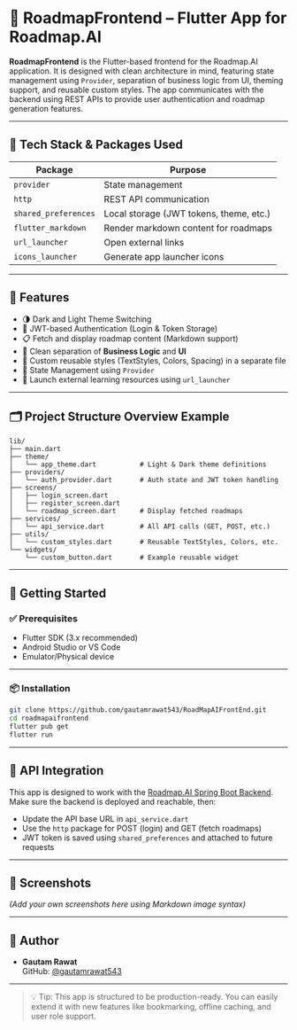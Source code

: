 # 🚀 RoadmapFrontend – Flutter App for Roadmap.AI

**RoadmapFrontend** is the Flutter-based frontend for the Roadmap.AI application. It is designed with clean architecture in mind, featuring state management using `Provider`, separation of business logic from UI, theming support, and reusable custom styles. The app communicates with the backend using REST APIs to provide user authentication and roadmap generation features.

---

## 🧱 Tech Stack & Packages Used

| Package              | Purpose                                 |
| -------------------- | --------------------------------------- |
| `provider`           | State management                        |
| `http`               | REST API communication                  |
| `shared_preferences` | Local storage (JWT tokens, theme, etc.) |
| `flutter_markdown`   | Render markdown content for roadmaps    |
| `url_launcher`       | Open external links                     |
| `icons_launcher`     | Generate app launcher icons             |

---

## 🎨 Features

- 🌗 Dark and Light Theme Switching
- 🔐 JWT-based Authentication (Login & Token Storage)
- 📋 Fetch and display roadmap content (Markdown support)
- 🧠 Clean separation of **Business Logic** and **UI**
- 💅 Custom reusable styles (TextStyles, Colors, Spacing) in a separate file
- 🔄 State Management using `Provider`
- 🔗 Launch external learning resources using `url_launcher`

---

## 🗂️ Project Structure Overview Example

```plaintext
lib/
├── main.dart
├── theme/
│   └── app_theme.dart           # Light & Dark theme definitions
├── providers/
│   └── auth_provider.dart       # Auth state and JWT token handling
├── screens/
│   ├── login_screen.dart
│   ├── register_screen.dart
│   └── roadmap_screen.dart      # Display fetched roadmaps
├── services/
│   └── api_service.dart         # All API calls (GET, POST, etc.)
├── utils/
│   └── custom_styles.dart       # Reusable TextStyles, Colors, etc.
└── widgets/
    └── custom_button.dart       # Example reusable widget
```

---

## 🚀 Getting Started

### ✅ Prerequisites

- Flutter SDK (3.x recommended)
- Android Studio or VS Code
- Emulator/Physical device

---

### 📦 Installation

```bash
git clone https://github.com/gautamrawat543/RoadMapAIFrontEnd.git
cd roadmapaifrontend
flutter pub get
flutter run
```

---

## 🧪 API Integration

This app is designed to work with the [Roadmap.AI Spring Boot Backend](https://github.com/gautamrawat543/RoadMapAI).  
Make sure the backend is deployed and reachable, then:

- Update the API base URL in `api_service.dart`
- Use the `http` package for POST (login) and GET (fetch roadmaps)
- JWT token is saved using `shared_preferences` and attached to future requests

---

## 📱 Screenshots

_(Add your own screenshots here using Markdown image syntax)_

---

## 👤 Author

- **Gautam Rawat**  
  GitHub: [@gautamrawat543](https://github.com/gautamrawat543)

---

> 💡 Tip: This app is structured to be production-ready. You can easily extend it with new features like bookmarking, offline caching, and user role support.
